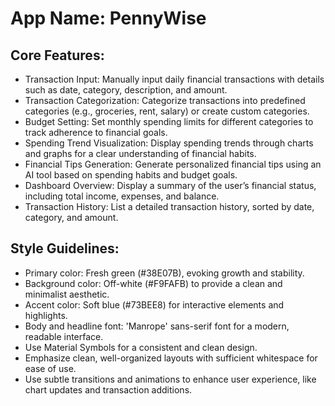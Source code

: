 # **App Name**: PennyWise

## Core Features:

- Transaction Input: Manually input daily financial transactions with details such as date, category, description, and amount.
- Transaction Categorization: Categorize transactions into predefined categories (e.g., groceries, rent, salary) or create custom categories.
- Budget Setting: Set monthly spending limits for different categories to track adherence to financial goals.
- Spending Trend Visualization: Display spending trends through charts and graphs for a clear understanding of financial habits.
- Financial Tips Generation: Generate personalized financial tips using an AI tool based on spending habits and budget goals.
- Dashboard Overview: Display a summary of the user’s financial status, including total income, expenses, and balance.
- Transaction History: List a detailed transaction history, sorted by date, category, and amount.

## Style Guidelines:

- Primary color: Fresh green (#38E07B), evoking growth and stability.
- Background color: Off-white (#F9FAFB) to provide a clean and minimalist aesthetic.
- Accent color: Soft blue (#73BEE8) for interactive elements and highlights.
- Body and headline font: 'Manrope' sans-serif font for a modern, readable interface.
- Use Material Symbols for a consistent and clean design.
- Emphasize clean, well-organized layouts with sufficient whitespace for ease of use.
- Use subtle transitions and animations to enhance user experience, like chart updates and transaction additions.